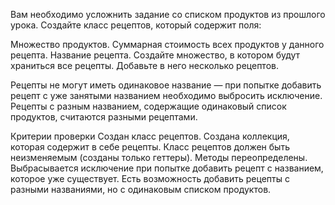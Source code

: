Вам необходимо усложнить задание со списком продуктов из прошлого урока. Создайте класс рецептов, который содержит поля:

Множество продуктов.
Суммарная стоимость всех продуктов у данного рецепта.
Название рецепта.
Создайте множество, в котором будут храниться все рецепты. Добавьте в него несколько рецептов.

Рецепты не могут иметь одинаковое название — при попытке добавить рецепт с уже занятыми названием необходимо выбросить исключение. Рецепты с разным названием, содержащие одинаковый список продуктов, считаются разными рецептами.

Критерии проверки
Создан класс рецептов.
Создана коллекция, которая содержит в себе рецепты.
Класс рецептов должен быть неизменяемым (созданы только геттеры).
Методы переопределены.
Выбрасывается исключение при попытке добавить рецепт с названием, которое уже существует.
Есть возможность добавить рецепты с разными названиями, но с одинаковым списком продуктов.